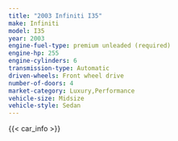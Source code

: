 ```yaml
---
title: "2003 Infiniti I35"
make: Infiniti
model: I35
year: 2003
engine-fuel-type: premium unleaded (required)
engine-hp: 255
engine-cylinders: 6
transmission-type: Automatic
driven-wheels: Front wheel drive
number-of-doors: 4
market-category: Luxury,Performance
vehicle-size: Midsize
vehicle-style: Sedan
---
```


{{< car_info >}}
